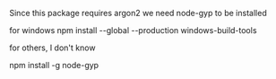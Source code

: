Since this package requires argon2 we need node-gyp to be installed

for windows
npm install --global --production windows-build-tools

for others, I don't know

npm install -g node-gyp
